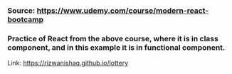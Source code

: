 ### Source: https://www.udemy.com/course/modern-react-bootcamp

### Practice of React from the above course, where it is in class component, and in this example it is in functional component.

Link: https://rizwanishaq.github.io/lottery
